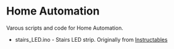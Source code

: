 # Home Automation

Varous scripts and code for Home Automation.

* stairs_LED.ino - Stairs LED strip. Originally from [Instructables](http://www.instructables.com/id/How-to-bling-up-a-boring-staircase/)
